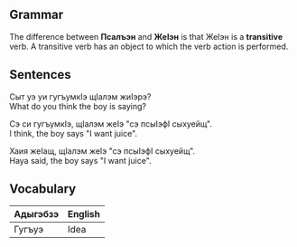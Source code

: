 ## Grammar

The difference between **Псалъэн** and **ЖеIэн** is that ЖеIэн is a __transitive__ verb. A transitive verb has an object to which the verb action is performed.

## Sentences

Сыт уэ уи гугъумкIэ щIалэм жиIэрэ?  
What do you think the boy is saying?

Сэ си гугъумкIэ, щIалэм жеIэ "сэ псыIэфI сыхуейщ".  
I think, the boy says "I want juice".

Хаия жеIащ, щIалэм жеIэ "сэ псыIэфI сыхуейщ".  
Haya said, the boy says "I want juice".
## Vocabulary

| Адыгэбзэ | English |
| :------- | :------ |
| Гугъуэ   | Idea    |
